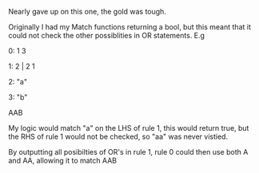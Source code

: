 Nearly gave up on this one, the gold was tough.

Originally I had my Match functions returning a bool, but this meant that it could not check the other possiblities in OR statements.
E.g 

0: 1 3

1: 2 | 2 1

2: "a"

3: "b"

AAB

My logic would match "a" on the LHS of rule 1, this would return true, but the RHS of rule 1 would not be checked, so "aa" was never vistied.

By outputting all posibilties of OR's in rule 1, rule 0 could then use both A and AA, allowing it to match AAB

